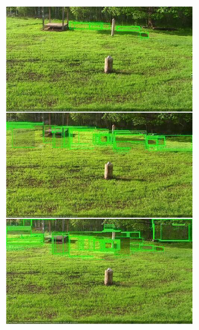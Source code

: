 ![20200603-180116-181118](in2/20200603/20200603-180116-181118_0_.jpg)
![20200603-181124-182125](in2/20200603/20200603-181124-182125_0_.jpg)
![20200603-182131-183133](in2/20200603/20200603-182131-183133_0_.jpg)
